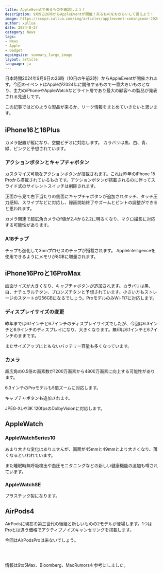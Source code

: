 ```yaml
---
title: AppleEventで来るものを確認しよう！
description: 9月9日26時からAppleEventが開催！来るものをおさらいして備えよう！
image: https://scope.xullua.com/img/articles/appleevent-comingsoon-202490909.webp
author: xullua
date: 2024-8-27
category: News
tags:
- News
- Apple
- Gadget
ogpimgsize: summary_large_image
layout: article
language: ja
---
```

日本時間2024年9月9日の26時（10日の午前2時）からAppleEventが開催されます。今回のイベントはAppleが2024年に開催するもので一番大きいものとなり、主力のiPhoneやAppleWatchなどライト層であり最大の顧客への製品が発表される見通しです。

この記事ではどのような製品が来るか、リーク情報をまとめていきたいと思います。


## iPhone16と16Plus
カメラ配置が縦になり、空間ビデオに対応します。
カラバリは黒、白、青、緑、ピンクと予想されています。

### アクションボタンとキャプチャボタン
カスタマイズ可能なアクションボタンが搭載されます。これは昨年のiPhone 15 Proから搭載されているものです。アクションボタンが搭載されるのに伴ってスライド式のサイレントスイッチは削除されます。

正面から見て右下当たりの側面にキャプチャボタンが追加されタッチ、タッチ圧力感知、スワイプなどに対応し、録画開始終了やズームとピントの調整ができると思われます。

カメラ関連で超広角カメラのf値が2.4から2.2に明るくなり、マクロ撮影に対応する可能性があります。


### A18チップ
チップも進化して3nmプロセスのチップが搭載されます。
AppleIntelligenceを使用できるようにメモリが8GBに増量されます。


## iPhone16Proと16ProMax
画面サイズが大きくなり、キャプチャボタンが追加されます。カラバリは黒、白、ナチュラルチタン、ブロンズチタンと予想されています。小さい方もストレージのスタートが256GBになるでしょう。ProモデルのみWi-Fi7に対応します。

### ディスプレイサイズの変更
昨年までは6.1インチと6.7インチのディスプレイサイズでしたが、今回は6.3インチと6.9インチのディスプレイになり、大きくなります。無印は6.1インチと6.7インチのままです。

またサイズアップにともないバッテリー容量も多くなっています。

### カメラ
超広角の0.5倍の画素数が1200万画素から4800万画素に向上する可能性があります。

6.3インチのProモデルも5倍ズームに対応します。

キャプチャボタンも追加されます。

JPEG-XLや3K 120fpsのDolbyVisionに対応します。


## AppleWatch
### AppleWatchSeries10
あまり大きな変化はありませんが、画面が45mmと49mmとより大きくなり、薄くなるといわれています。

また睡眠時無呼吸検出や血圧モニタニングなどの新しい健康機能の追加も噂されています。


### AppleWatchSE
プラスチック製になります。


## AirPods4
AirPodsに現在の第三世代の後継と新しいものの2モデルが登場します。1つはProとは違う価格でアクティブノイズキャンセリングを搭載します。

今回はAirPodsProは来ないでしょう。


<br><br>

情報は9to5Max、Bloomberg、MacRumorsを参考にしました。